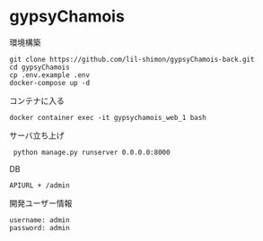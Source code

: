 # gypsyChamois
環境構築
```
git clone https://github.com/lil-shimon/gypsyChamois-back.git
cd gypsyChamois
cp .env.example .env
docker-compose up -d
```
コンテナに入る
```
docker container exec -it gypsychamois_web_1 bash
```
サーバ立ち上げ

```
 python manage.py runserver 0.0.0.0:8000
```

DB
```
APIURL + /admin
```

開発ユーザー情報
```
username: admin
password: admin
```
